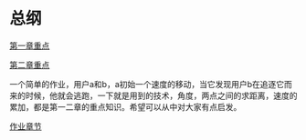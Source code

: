 # 总纲

[第一章重点](https://github.com/Nick19861111/animation/tree/main/1 "第一章重点")

[第二章重点](https://github.com/Nick19861111/animation/tree/main/2 "第二章重点")

一个简单的作业，用户a和b，a初始一个速度的移动，当它发现用户b在追逐它而来的时候，他就会逃跑，一下就是用到的技术，角度，两点之间的求距离，速度的累加，都是第一二章的重点知识。希望可以从中对大家有点启发。

[作业章节](https://github.com/Nick19861111/animation/tree/main/3 "作业章节")